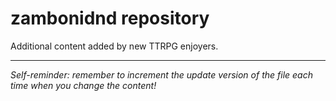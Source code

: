 # zambonidnd repository
Additional content added by new TTRPG enjoyers.

---

*Self-reminder: remember to increment the update version of the file each time when you change the content!*
